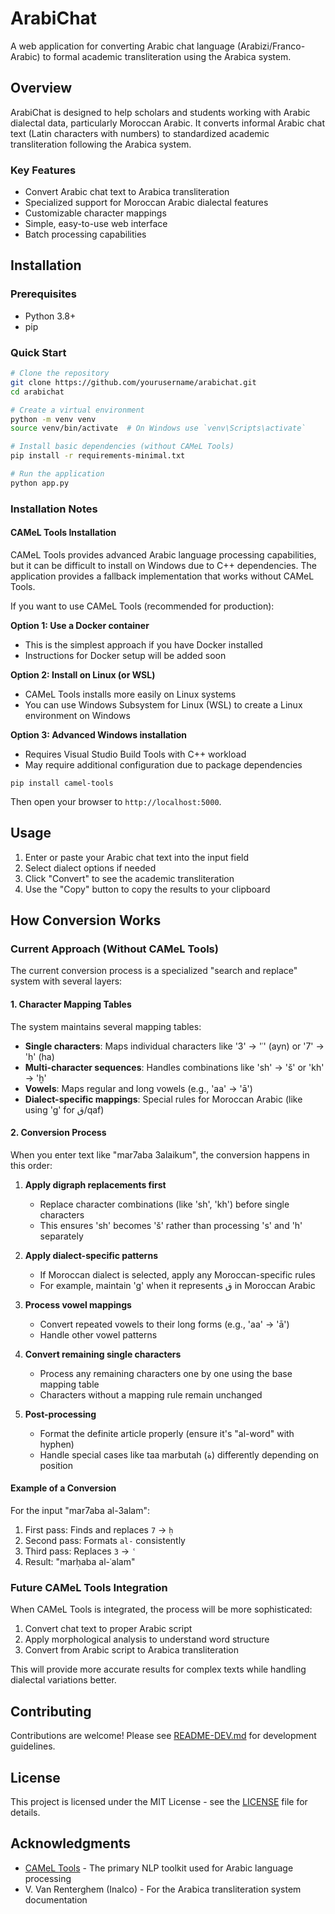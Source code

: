 # ArabiChat

A web application for converting Arabic chat language (Arabizi/Franco-Arabic) to formal academic transliteration using the Arabica system.

## Overview

ArabiChat is designed to help scholars and students working with Arabic dialectal data, particularly Moroccan Arabic. It converts informal Arabic chat text (Latin characters with numbers) to standardized academic transliteration following the Arabica system.

### Key Features

- Convert Arabic chat text to Arabica transliteration
- Specialized support for Moroccan Arabic dialectal features
- Customizable character mappings
- Simple, easy-to-use web interface
- Batch processing capabilities

## Installation

### Prerequisites

- Python 3.8+
- pip

### Quick Start

```bash
# Clone the repository
git clone https://github.com/yourusername/arabichat.git
cd arabichat

# Create a virtual environment
python -m venv venv
source venv/bin/activate  # On Windows use `venv\Scripts\activate`

# Install basic dependencies (without CAMeL Tools)
pip install -r requirements-minimal.txt

# Run the application
python app.py
```

### Installation Notes

#### CAMeL Tools Installation

CAMeL Tools provides advanced Arabic language processing capabilities, but it can be difficult to install on Windows due to C++ dependencies. The application provides a fallback implementation that works without CAMeL Tools.

If you want to use CAMeL Tools (recommended for production):

**Option 1: Use a Docker container**
- This is the simplest approach if you have Docker installed
- Instructions for Docker setup will be added soon

**Option 2: Install on Linux (or WSL)**
- CAMeL Tools installs more easily on Linux systems
- You can use Windows Subsystem for Linux (WSL) to create a Linux environment on Windows

**Option 3: Advanced Windows installation**
- Requires Visual Studio Build Tools with C++ workload
- May require additional configuration due to package dependencies
```
pip install camel-tools
```

Then open your browser to `http://localhost:5000`.

## Usage

1. Enter or paste your Arabic chat text into the input field
2. Select dialect options if needed
3. Click "Convert" to see the academic transliteration
4. Use the "Copy" button to copy the results to your clipboard

## How Conversion Works

### Current Approach (Without CAMeL Tools)

The current conversion process is a specialized "search and replace" system with several layers:

#### 1. Character Mapping Tables

The system maintains several mapping tables:

- **Single characters**: Maps individual characters like '3' → 'ʿ' (ayn) or '7' → 'ḥ' (ha)
- **Multi-character sequences**: Handles combinations like 'sh' → 'š' or 'kh' → 'ḫ'
- **Vowels**: Maps regular and long vowels (e.g., 'aa' → 'ā')
- **Dialect-specific mappings**: Special rules for Moroccan Arabic (like using 'g' for ق/qaf)

#### 2. Conversion Process

When you enter text like "mar7aba 3alaikum", the conversion happens in this order:

1. **Apply digraph replacements first**
   - Replace character combinations (like 'sh', 'kh') before single characters
   - This ensures 'sh' becomes 'š' rather than processing 's' and 'h' separately

2. **Apply dialect-specific patterns**
   - If Moroccan dialect is selected, apply any Moroccan-specific rules
   - For example, maintain 'g' when it represents ق in Moroccan Arabic

3. **Process vowel mappings**
   - Convert repeated vowels to their long forms (e.g., 'aa' → 'ā')
   - Handle other vowel patterns

4. **Convert remaining single characters**
   - Process any remaining characters one by one using the base mapping table
   - Characters without a mapping rule remain unchanged

5. **Post-processing**
   - Format the definite article properly (ensure it's "al-word" with hyphen)
   - Handle special cases like taa marbutah (ة) differently depending on position

#### Example of a Conversion

For the input "mar7aba al-3alam":

1. First pass: Finds and replaces `7` → `ḥ`
2. Second pass: Formats `al-` consistently
3. Third pass: Replaces `3` → `ʿ`
4. Result: "marḥaba al-ʿalam"

### Future CAMeL Tools Integration

When CAMeL Tools is integrated, the process will be more sophisticated:

1. Convert chat text to proper Arabic script
2. Apply morphological analysis to understand word structure
3. Convert from Arabic script to Arabica transliteration

This will provide more accurate results for complex texts while handling dialectal variations better.

## Contributing

Contributions are welcome! Please see [README-DEV.md](README-DEV.md) for development guidelines.

## License

This project is licensed under the MIT License - see the [LICENSE](LICENSE) file for details.

## Acknowledgments

- [CAMeL Tools](https://github.com/CAMeL-Lab/camel_tools) - The primary NLP toolkit used for Arabic language processing
- V. Van Renterghem (Inalco) - For the Arabica transliteration system documentation
